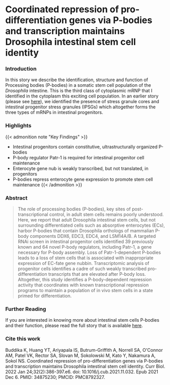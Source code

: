 # Coordinated repression of pro-differentiation genes via P-bodies and transcription maintains Drosophila intestinal stem cell identity


<!--more-->

### Introduction

In this story we describe the identification, structure and function of Processing bodies (P-bodies) in a somatic stem cell population of the *Drosophila* intestine. 
This is the third class of cytoplasmic mRNP that I identified in the cytoplasm this exciting cell population. In an earlier story 
(please see [here](https://journals.biologists.com/jcs/article/133/10/jcs243451/224909/Canonical-nucleators-are-dispensable-for-stress)), we identified the 
presence of stress granule cores and intestinal progenitor stress granules (IPSGs) which altogether forms the three types of mRNPs in intestinal progenitors. 

### Highlights

{{< admonition note "Key Findings" >}}
* Intestinal progenitors contain constitutive, ultrastructurally organized P-bodies
* P-body regulator Patr-1 is required for intestinal progenitor cell maintenance
* Enterocyte gene nub is weakly transcribed, but not translated, in progenitors
* P-bodies repress enterocyte gene expression to promote stem cell maintenance
{{< /admonition >}}

### Abstract

> The role of processing bodies (P-bodies), key sites of post-transcriptional control, in adult stem cells remains poorly understood. Here, we report that adult Drosophila intestinal stem cells, but not surrounding differentiated cells such as absorptive enterocytes (ECs), harbor P-bodies that contain Drosophila orthologs of mammalian P-body components DDX6, EDC3, EDC4, and LSM14A/B. A targeted RNAi screen in intestinal progenitor cells identified 39 previously known and 64 novel P-body regulators, including Patr-1, a gene necessary for P-body assembly. Loss of Patr-1-dependent P-bodies leads to a loss of stem cells that is associated with inappropriate expression of EC-fate gene nubbin. Transcriptomic analysis of progenitor cells identifies a cadre of such weakly transcribed pro-differentiation transcripts that are elevated after P-body loss. Altogether, this study identifies a P-body-dependent repression activity that coordinates with known transcriptional repression programs to maintain a population of in vivo stem cells in a state primed for differentiation.

### Further Reading

If you are interested in knowing more about intestinal stem cells P-bodies and their function, please read the full story that is available 
[here](https://www.cell.com/current-biology/fulltext/S0960-9822(21)01591-8). 

### Cite this work

Buddika K, Huang YT, Ariyapala IS, Butrum-Griffith A, Norrell SA, O'Connor AM, Patel VK, Rector SA, Slovan M, Sokolowski M, Kato Y, Nakamura A, Sokol NS. Coordinated repression of pro-differentiation genes via P-bodies and transcription maintains Drosophila intestinal stem cell identity. Curr Biol. 2022 Jan 24;32(2):386-397.e6. doi: 10.1016/j.cub.2021.11.032. Epub 2021 Dec 6. PMID: 34875230; PMCID: PMC8792327.
